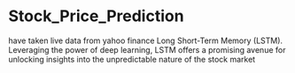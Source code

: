# Stock_Price_Prediction
have taken live data from yahoo finance
Long Short-Term Memory (LSTM). Leveraging the power of deep learning, LSTM offers a promising avenue for unlocking insights into the unpredictable nature of the stock market
